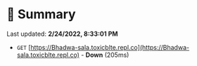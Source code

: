 # 📖 Summary
Last updated: **2/24/2022, 8:33:01 PM**

- `GET` [https://Bhadwa-sala.toxicblte.repl.co](https://Bhadwa-sala.toxicblte.repl.co) - **Down** (205ms)

